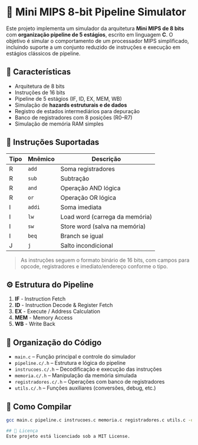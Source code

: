 # 🧠 Mini MIPS 8-bit Pipeline Simulator

Este projeto implementa um simulador da arquitetura **Mini MIPS de 8 bits** com **organização pipeline de 5 estágios**, escrito em linguagem **C**. O objetivo é simular o comportamento de um processador MIPS simplificado, incluindo suporte a um conjunto reduzido de instruções e execução em estágios clássicos de pipeline.

## 🚀 Características

- Arquitetura de 8 bits
- Instruções de 16 bits
- Pipeline de 5 estágios (IF, ID, EX, MEM, WB)
- Simulação de **hazards estruturais e de dados**
- Registro de estados intermediários para depuração
- Banco de registradores com 8 posições (R0–R7)
- Simulação de memória RAM simples

## 🧩 Instruções Suportadas

| Tipo | Mnêmico | Descrição                 |
|------|---------|---------------------------|
| R    | `add`   | Soma registradores        |
| R    | `sub`   | Subtração                 |
| R    | `and`   | Operação AND lógica       |
| R    | `or`    | Operação OR lógica        |
| I    | `addi`  | Soma imediata             |
| I    | `lw`    | Load word (carrega da memória) |
| I    | `sw`    | Store word (salva na memória) |
| I    | `beq`   | Branch se igual           |
| J    | `j`     | Salto incondicional       |

> As instruções seguem o formato binário de 16 bits, com campos para opcode, registradores e imediato/endereço conforme o tipo.

## ⚙️ Estrutura do Pipeline

1. **IF** - Instruction Fetch  
2. **ID** - Instruction Decode & Register Fetch  
3. **EX** - Execute / Address Calculation  
4. **MEM** - Memory Access  
5. **WB** - Write Back

## 📁 Organização do Código

- `main.c` – Função principal e controle do simulador
- `pipeline.c/.h` – Estrutura e lógica do pipeline
- `instrucoes.c/.h` – Decodificação e execução das instruções
- `memoria.c/.h` – Manipulação da memória simulada
- `registradores.c/.h` – Operações com banco de registradores
- `utils.c/.h` – Funções auxiliares (conversões, debug, etc.)

## 🔧 Como Compilar

```bash
gcc main.c pipeline.c instrucoes.c memoria.c registradores.c utils.c -o mips_sim

## 📄 Licença
Este projeto está licenciado sob a MIT License.
